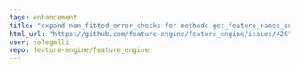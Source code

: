 ```yaml
---
tags: enhancement
title: "expand non_fitted_error_checks for methods get_feature_names_out and inverse transform"
html_url: "https://github.com/feature-engine/feature_engine/issues/420"
user: solegalli
repo: feature-engine/feature_engine
---
```



